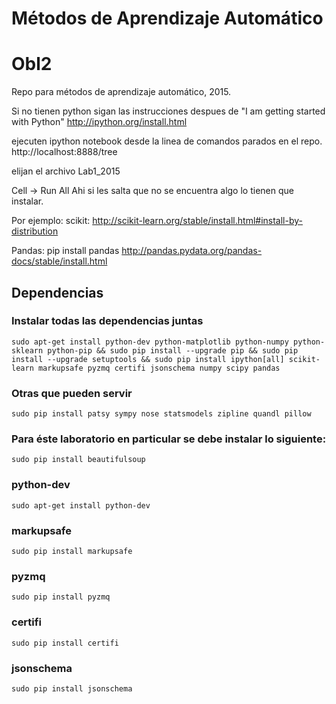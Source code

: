 # Métodos de Aprendizaje Automático
# Obl2
Repo para métodos de aprendizaje automático, 2015.

Si no tienen python sigan las instrucciones despues de "I am getting started with Python"
http://ipython.org/install.html

ejecuten ipython notebook desde la linea de comandos parados en el repo.
http://localhost:8888/tree

elijan el archivo Lab1_2015

Cell -> Run All
Ahi si les salta que no se encuentra algo lo tienen que instalar.

Por ejemplo: scikit:
http://scikit-learn.org/stable/install.html#install-by-distribution

Pandas:
pip install pandas
http://pandas.pydata.org/pandas-docs/stable/install.html

## Dependencias 
### Instalar todas las dependencias juntas
``
sudo apt-get install python-dev python-matplotlib python-numpy python-sklearn python-pip && sudo pip install --upgrade pip && sudo pip install --upgrade setuptools && sudo pip install ipython[all] scikit-learn markupsafe pyzmq certifi jsonschema numpy scipy pandas 
``

### Otras que pueden servir
``
sudo pip install patsy sympy nose statsmodels zipline quandl pillow
``
### Para éste laboratorio en particular se debe instalar lo siguiente:
``
sudo pip install beautifulsoup
``

### python-dev
``
sudo apt-get install python-dev
``
### markupsafe
``
sudo pip install markupsafe
``
### pyzmq
``
sudo pip install pyzmq
``
### certifi
``
 sudo pip install certifi
``
### jsonschema
``
 sudo pip install jsonschema
``

